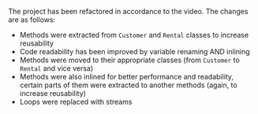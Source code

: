 The project has been refactored in accordance to the video. The changes are as follows:

- Methods were extracted from `Customer` and `Rental` classes to increase reusability
- Code readability has been improved by variable renaming AND inlining
- Methods were moved to their appropriate classes (from `Customer` to `Rental` and vice versa)
- Methods were also inlined for better performance and readability, certain parts of them were extracted to another methods (again, to increase reusability)
- Loops were replaced with streams